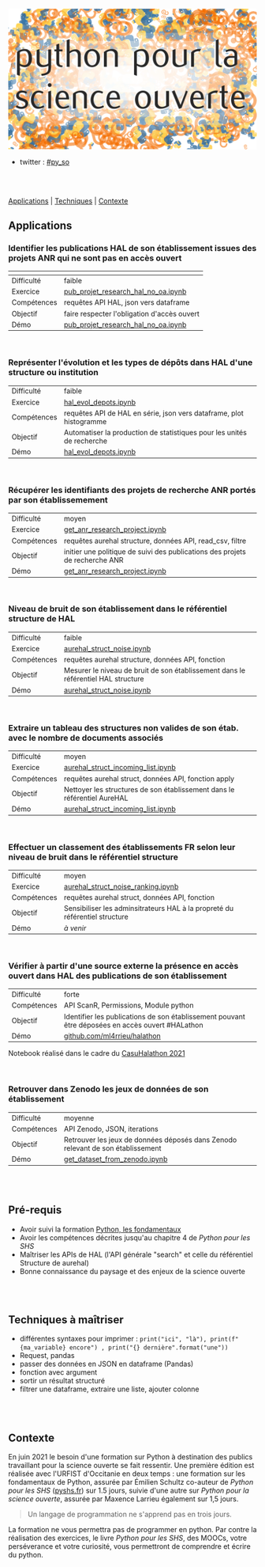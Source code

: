 
![Python pour la science ouverte](./img/py_so_com.png)

* twitter : [#py_so](https://twitter.com/hashtag/py_so?src=hashtag_click)

<br />
<br />

[Applications](#applications) | [Techniques](#techniques-à-maîtriser) | [Contexte](#contexte)
 
## Applications

### Identifier les publications HAL de son établissement issues des projets ANR qui ne sont pas en accès ouvert

| <!-- -->| <!-- -->|
| ------ | ----------- |
|Difficulté| faible   |
|Exercice | [pub_projet_research_hal_no_oa.ipynb](exo/pub_projet_research_hal_no_oa.ipynb) |
|Compétences| requêtes API HAL, json vers dataframe|
|Objectif | faire respecter l'obligation d'accès ouvert|
|Démo | [pub_projet_research_hal_no_oa.ipynb](demo/pub_projet_research_hal_no_oa.ipynb)|

<br />


### Représenter l'évolution et les types de dépôts dans HAL d'une structure ou institution

| | |
| -------- |--------|
|Difficulté| faible |
|Exercice | [hal_evol_depots.ipynb](exo/hal_evol_depots.ipynb) |
|Compétences| requêtes API de HAL en série, json vers dataframe, plot histogramme|
|Objectif | Automatiser la production de statistiques pour les unités de recherche|
|Démo | [hal_evol_depots.ipynb](demo/hal_evol_depots.ipynb)|

<br />


### Récupérer les identifiants des projets de recherche ANR portés par son établissemement

| | |
| -------- |--------|
|Difficulté| moyen |
|Exercice | [get_anr_research_project.ipynb](exo/get_anr_research_project.ipynb) |
|Compétences| requêtes aurehal structure, données API, read_csv, filtre|
|Objectif | initier une politique de suivi des publications des projets de recherche ANR|
|Démo | [get_anr_research_project.ipynb](demo/get_anr_research_project.ipynb) |

<br />


### Niveau de bruit de son établissement dans le référentiel structure de HAL

| | |
| -------- |--------|
|Difficulté| faible |
|Exercice | [aurehal_struct_noise.ipynb](exo/aurehal_struct_noise.ipynb) |
|Compétences| requêtes aurehal structure, données API, fonction|
|Objectif | Mesurer le niveau de bruit de son établissement dans le référentiel HAL structure|
|Démo | [aurehal_struct_noise.ipynb](demo/aurehal_struct_noise.ipynb) |

<br />

### Extraire un tableau des structures non valides de son étab. avec le nombre de documents associés

| | |
| -------- |--------|
|Difficulté| moyen |
|Exercice | [aurehal_struct_incoming_list.ipynb](exo/aurehal_struct_incoming_list.ipynb) |
|Compétences| requêtes aurehal struct, données API, fonction apply|
|Objectif | Nettoyer les structures de son établissement dans le référentiel AureHAL|
|Démo | [aurehal_struct_incoming_list.ipynb](demo/aurehal_struct_incoming_list.ipynb)|


<br />

### Effectuer un classement des établissements FR selon leur niveau de bruit dans le référentiel structure

| | |
| -------- |--------|
|Difficulté| moyen  |
|Exercice | [aurehal_struct_noise_ranking.ipynb](exo/aurehal_struct_noise_ranking.ipynb) |
|Compétences| requêtes aurehal struct, données API, fonction|
|Objectif | Sensibiliser les adminsitrateurs HAL à la propreté du référentiel structure|
|Démo | _à venir_|


<br />


### Vérifier à partir d'une source externe la présence en accès ouvert dans HAL des publications de son établissement

| | |
| -------- |--------|
|Difficulté| forte  |
|Compétences| API ScanR, Permissions, Module python|
|Objectif | Identifier les publications de son établissement pouvant être déposées en accès ouvert #HALathon|
|Démo | [github.com/ml4rrieu/halathon](https://github.com/ml4rrieu/halathon)|

Notebook réalisé dans le cadre du [CasuHalathon 2021](https://casuhal2021.sciencesconf.org/resource/page/id/8) 

<br />


### Retrouver dans Zenodo les jeux de données de son établissement 

| | |
| -------- |--------|
|Difficulté| moyenne  |
|Compétences| API Zenodo, JSON, iterations |
|Objectif | Retrouver les jeux de données déposés dans Zenodo relevant de son établissement|
|Démo | [get_dataset_from_zenodo.ipynb](demo/get_dataset_from_zenodo.ipynb)|


<!--

_a_faire_


* Représenter ce que le WOS ne référence pas

Récupérer les données du BSO [Univ. Paris](https://github.com/ml4rrieu/bso_univ_paris). Identifier ce qui n'est pas dans le WOS. 


Identifier dans les chapitres d'ouvrage qui peuvent être déposés en Accès ouvert. pour Springer voir
https://oaamu.hypotheses.org/2197
-->

<br />
<br />

## Pré-requis

- Avoir suivi la formation [Python, les fondamentaux](https://github.com/pyshs/Formation-URFIST-2021-Toulouse-ScienceOuverte)
- Avoir les compétences décrites jusqu'au chapitre 4 de _Python pour les SHS_
- Maîtriser les APIs de HAL (l'API générale "search" et celle du référentiel Structure de aurehal)
- Bonne connaissance du paysage et des enjeux de la science ouverte

<br />
<br />

## Techniques à maîtriser

* différentes syntaxes pour imprimer : `print("ici", "là"), print(f"{ma_variable} encore") , print("{} dernière".format("une"))`
* Request, pandas
* passer des données en JSON en dataframe (Pandas)
* fonction avec argument 
* sortir un résultat structuré
* filtrer une dataframe, extraire une liste, ajouter colonne 

<br />
<br />

## Contexte

En juin 2021 le besoin d'une formation sur Python à destination des publics travaillant pour la science ouverte se fait ressentir. Une première édition est réalisée avec l'URFIST d'Occitanie en deux temps : une formation sur les fondamentaux de Python, assurée par Émilien Schultz co-auteur de _Python pour les SHS_ ([pyshs.fr](http://pyshs.fr/)) sur 1.5 jours, suivie d'une autre sur _Python pour la science ouverte_, assurée par Maxence Larrieu également sur 1,5 jours. 

> Un langage de programmation ne s'apprend pas en trois jours.

La formation ne vous permettra pas de programmer en python. Par contre la réalisation des exercices, le livre _Python pour les SHS_, des MOOCs, votre perséverance et votre curiosité, vous permettront de comprendre et écrire du python.

